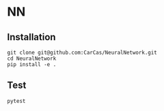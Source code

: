# NN
## Installation
```
git clone git@github.com:CarCas/NeuralNetwork.git
cd NeuralNetwork
pip install -e .
```

## Test
```
pytest
```
